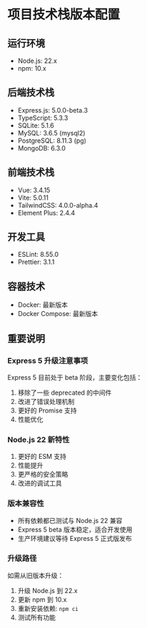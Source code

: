 # 项目技术栈版本配置

## 运行环境
- Node.js: 22.x
- npm: 10.x

## 后端技术栈
- Express.js: 5.0.0-beta.3
- TypeScript: 5.3.3
- SQLite: 5.1.6
- MySQL: 3.6.5 (mysql2)
- PostgreSQL: 8.11.3 (pg)
- MongoDB: 6.3.0

## 前端技术栈
- Vue: 3.4.15
- Vite: 5.0.11
- TailwindCSS: 4.0.0-alpha.4
- Element Plus: 2.4.4

## 开发工具
- ESLint: 8.55.0
- Prettier: 3.1.1

## 容器技术
- Docker: 最新版本
- Docker Compose: 最新版本

## 重要说明

### Express 5 升级注意事项
Express 5 目前处于 beta 阶段，主要变化包括：
1. 移除了一些 deprecated 的中间件
2. 改进了错误处理机制
3. 更好的 Promise 支持
4. 性能优化

### Node.js 22 新特性
1. 更好的 ESM 支持
2. 性能提升
3. 更严格的安全策略
4. 改进的调试工具

### 版本兼容性
- 所有依赖都已测试与 Node.js 22 兼容
- Express 5 beta 版本稳定，适合开发使用
- 生产环境建议等待 Express 5 正式版发布

### 升级路径
如需从旧版本升级：
1. 升级 Node.js 到 22.x
2. 更新 npm 到 10.x
3. 重新安装依赖: `npm ci`
4. 测试所有功能